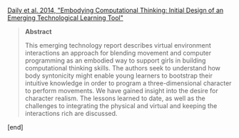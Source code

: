 [Daily et al. 2014, "Embodying Computational Thinking: Initial Design of an Emerging Technological Learning Tool"](link.springer.com/article/10.1007/s10758-014-9237-1)

> **Abstract**
> 
> This emerging technology report describes virtual environment interactions an approach for blending movement and computer programming as an embodied way to support girls in building computational thinking skills. The authors seek to understand how body syntonicity might enable young learners to bootstrap their intuitive knowledge in order to program a three-dimensional character to perform movements. We have gained insight into the desire for character realism. The lessons learned to date, as well as the challenges to integrating the physical and virtual and keeping the interactions rich are discussed.

[end]
